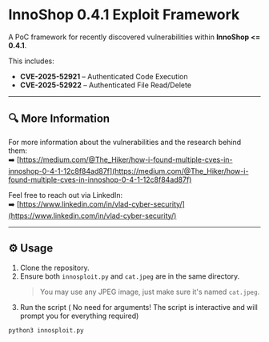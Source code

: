 # InnoShop 0.4.1 Exploit Framework

A PoC framework for recently discovered vulnerabilities within **InnoShop <= 0.4.1**.

This includes:

- **CVE-2025-52921** – Authenticated Code Execution  
- **CVE-2025-52922** – Authenticated File Read/Delete

---

## 🔍 More Information

For more information about the vulnerabilities and the research behind them:  
➡️ [https://medium.com/@The_Hiker/how-i-found-multiple-cves-in-innoshop-0-4-1-12c8f84ad87f](https://medium.com/@The_Hiker/how-i-found-multiple-cves-in-innoshop-0-4-1-12c8f84ad87f)

Feel free to reach out via LinkedIn:  
➡️ [https://www.linkedin.com/in/vlad-cyber-security/](https://www.linkedin.com/in/vlad-cyber-security/)

---

## ⚙️ Usage

1. Clone the repository.
2. Ensure both `innosploit.py` and `cat.jpeg` are in the same directory.  
   > You may use any JPEG image, just make sure it's named `cat.jpeg`.
3. Run the script ( No need for arguments! The script is interactive and will prompt you for everything required)

```bash
python3 innosploit.py
